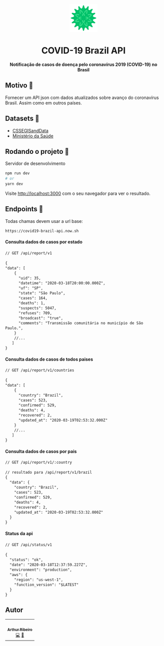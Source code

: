 <p align="center">
  <img src="/api/public/logo.svg" width="90px" float="center"/>
</p>
<h1 align="center">COVID-19 Brazil API</h1>
<p align="center">
  <strong>Notificação de casos de doença pelo coronavírus 2019 (COVID-19) no Brasil</strong>
</p>

## Motivo 🤔

Fornecer um API json com dados atualizados sobre avanço do coronavírus Brasil. Assim como em outros países.

## Datasets 💽

- [CSSEGISandData](https://github.com/CSSEGISandData/COVID-19)
- [Ministério da Saúde](http://plataforma.saude.gov.br/novocoronavirus)

## Rodando o projeto 🚀

Servidor de desenvolvimento

```bash
npm run dev
# or
yarn dev
```

Visite [http://localhost:3000](http://localhost:3000) com o seu navegador para ver o resultado.

## Endpoints 🔌

Todas chamas devem usar a url base:

```
https://covid19-brazil-api.now.sh
```

#### Consulta dados de casos por estado

```
// GET /api/report/v1

{
"data": [
    {
      "uid": 35,
      "datetime": "2020-03-18T20:00:00.000Z",
      "uf": "SP",
      "state": "São Paulo",
      "cases": 164,
      "deaths": 1,
      "suspects": 5047,
      "refuses": 709,
      "broadcast": "true",
      "comments": "Transmissão comunitária no município de São Paulo.",
    }
    //...
   ]
}
```

#### Consulta dados de casos de todos paises

```
// GET /api/report/v1/countries

{
"data": [
    {
      "country": "Brazil",
      "cases": 523,
      "confirmed": 529,
      "deaths": 4,
      "recovered": 2,
      "updated_at": "2020-03-19T02:53:32.000Z"
    }
    //...
   ]
}
```

#### Consulta dados de casos por pais

```
// GET /api/report/v1/:country

// resultado para /api/report/v1/brazil
{
  "data": {
    "country": "Brazil",
    "cases": 523,
    "confirmed": 529,
    "deaths": 4,
    "recovered": 2,
    "updated_at": "2020-03-19T02:53:32.000Z"
  }
}
```

#### Status da api

```
// GET /api/status/v1

{
  "status": "ok",
  "date": "2020-03-18T12:37:59.227Z",
  "environment": "production",
  "aws": {
    "region": "us-west-1",
    "function_version": "$LATEST"
  }
}
```

## Autor

<table>
  <tr>
    <td align="center"><a href="https://github.com/devarthurribeiro"><img src="https://avatars1.githubusercontent.com/u/12974798?s=460&u=6a69934913c6f56d74fdf9c80793881d4cfb7bf6&v=4" width="100px;" alt=""/><br /><sub><b>Arthur Ribeiro</b></sub></a><br /><a href="https://github.com/devarthurribeiro/covid19-brazil-api/commits?author=devarthurribeiro" title="Code">💻</a> <a href="#devarthurribeiro" title="Design">🎨</a></td>
  <tr>
</table>
